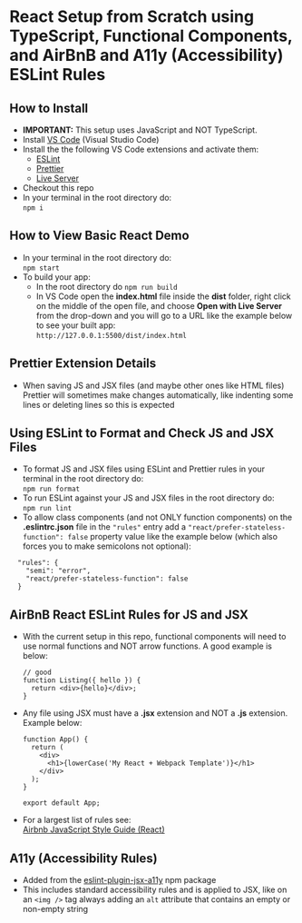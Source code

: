 # React Setup from Scratch using TypeScript, Functional Components, and AirBnB and A11y (Accessibility) ESLint Rules

## How to Install

- **IMPORTANT:** This setup uses JavaScript and NOT TypeScript.
- Install [VS Code](https://code.visualstudio.com/) (Visual Studio Code)
- Install the the following VS Code extensions and activate them:
  - [ESLint](https://marketplace.visualstudio.com/items?itemName=dbaeumer.vscode-eslint)
  - [Prettier](https://marketplace.visualstudio.com/items?itemName=esbenp.prettier-vscode)
  - [Live Server](https://marketplace.visualstudio.com/items?itemName=ritwickdey.LiveServer)
- Checkout this repo
- In your terminal in the root directory do:  
  `npm i`

## How to View Basic React Demo

- In your terminal in the root directory do:  
  `npm start`
- To build your app:
  - In the root directory do `npm run build`
  - In VS Code open the **index.html** file inside the **dist** folder, right click on the middle of the open file, and choose **Open with Live Server** from the drop-down and you will go to a URL like the example below to see your built app:  
    `http://127.0.0.1:5500/dist/index.html`

## Prettier Extension Details

- When saving JS and JSX files (and maybe other ones like HTML files) Prettier will sometimes make changes automatically, like indenting some lines or deleting lines so this is expected

## Using ESLint to Format and Check JS and JSX Files

- To format JS and JSX files using ESLint and Prettier rules in your terminal in the root directory do:  
  `npm run format`
- To run ESLint against your JS and JSX files in the root directory do:  
  `npm run lint`
- To allow class components (and not ONLY function components) on the **.eslintrc.json** file in the `"rules"` entry add a `"react/prefer-stateless-function": false` property value like the example below (which also forces you to make semicolons not optional):

```
  "rules": {
    "semi": "error",
    "react/prefer-stateless-function": false
  }
```

## AirBnB React ESLint Rules for JS and JSX

- With the current setup in this repo, functional components will need to use normal functions and NOT arrow functions. A good example is below:
  ```
  // good
  function Listing({ hello }) {
    return <div>{hello}</div>;
  }
  ```
- Any file using JSX must have a **.jsx** extension and NOT a **.js** extension. Example below:

  ```
  function App() {
    return (
      <div>
        <h1>{lowerCase('My React + Webpack Template')}</h1>
      </div>
    );
  }

  export default App;
  ```

- For a largest list of rules see:  
  [Airbnb JavaScript Style Guide (React)](https://airbnb.io/javascript/react/)

## A11y (Accessibility Rules)

- Added from the [eslint-plugin-jsx-a11y](https://www.npmjs.com/package/eslint-plugin-jsx-a11y) npm package
- This includes standard accessibility rules and is applied to JSX, like on an `<img />` tag always adding an `alt` attribute that contains an empty or non-empty string
